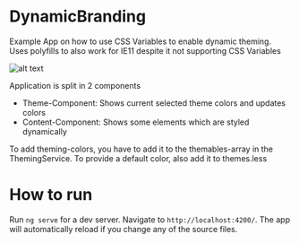 # DynamicBranding
Example App on how to use CSS Variables to enable dynamic theming.
Uses polyfills to also work for IE11 despite it not supporting CSS Variables

![alt text](https://i.imgur.com/prMuPiH.png)

Application is split in 2 components
* Theme-Component: Shows current selected theme colors and updates colors
* Content-Component: Shows some elements which are styled dynamically

To add theming-colors, you have to add it to the themables-array in the ThemingService.
To provide a default color, also add it to themes.less

# How to run
Run `ng serve` for a dev server. 
Navigate to `http://localhost:4200/`. 
The app will automatically reload if you change any of the source files.
